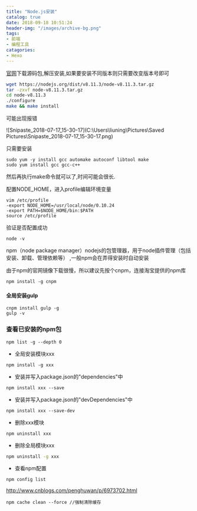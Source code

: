 ```yaml
---
title: "Node.js安装"
catalog: true
date: 2018-09-18 10:51:24
header-img: "/images/archive-bg.png"
tags:
- 前端
- 编程工具
catagories:
- Hexo
---
```


[官网](https://nodejs.org/en/)下载源码包,解压安装,如果要安装不同版本则只需要改变版本号即可

```bash
wget https://nodejs.org/dist/v8.11.3/node-v8.11.3.tar.gz
tar -zxvf node-v8.11.3.tar.gz
cd node-v8.11.3
./configure
make && make install
```

可能出现报错

![Snipaste_2018-07-17_15-30-17](C:\Users\liuning\Pictures\Saved Pictures\Snipaste_2018-07-17_15-30-17.png)

只需要安装

```
sudo yum -y install gcc automake autoconf libtool make
sudo yum install gcc gcc-c++
```

然后再执行make命令就可以了,时间可能会很长.

配置NODE_HOME，进入profile编辑环境变量 

```
vim /etc/profile
-export NODE_HOME=/usr/local/node/0.10.24
-export PATH=$NODE_HOME/bin:$PATH
source /etc/profile
```

验证是否配置成功

```
node -v
```

npm（node package manager）nodejs的包管理器，用于node插件管理（包括安装、卸载、管理依赖等） ,一般npm会在弄得安装时自动安装

由于npm的官网镜像下载很慢，所以建议先按个cnpm，连接淘宝提供的npm库 

```
npm install -g cnpm
```
#### 全局安装gulp

```
cnpm install gulp -g
gulp -v
```

### 查看已安装的npm包

```
npm list -g --depth 0
```

- 全局安装模块xxx

```
npm install -g xxx
```

- 安装并写入package.json的"dependencies"中

```
npm install xxx --save
```

- 安装并写入package.json的"devDependencies"中

```
npm install xxx --save-dev
```

- 删除xxx模块

```
npm uninstall xxx
```

- 删除全局模块xxx

```bash
npm uninstall -g xxx
```

- 查看npm配置

```
npm config list
```



http://www.cnblogs.com/penghuwan/p/6973702.html

```
npm cache clean --force //强制清除缓存
```

